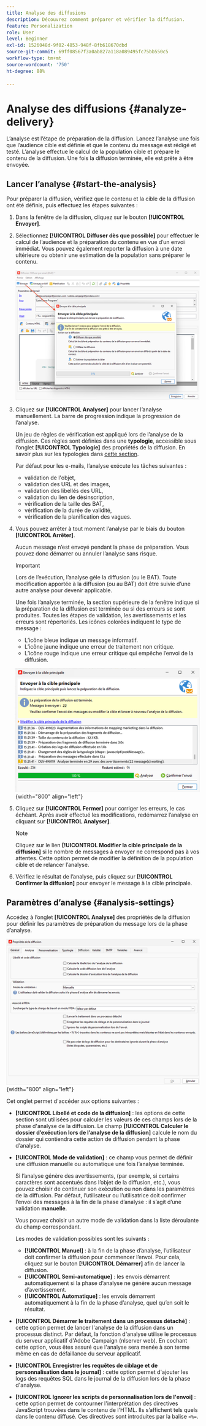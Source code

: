 ```yaml
---
title: Analyse des diffusions
description: Découvrez comment préparer et vérifier la diffusion.
feature: Personalization
role: User
level: Beginner
exl-id: 1526048d-9f02-4853-948f-8fb618670dbd
source-git-commit: 69ff08567f3a0ab827a118a089495fc75bb550c5
workflow-type: tm+mt
source-wordcount: '750'
ht-degree: 88%

---
```


# Analyse des diffusions {#analyze-delivery}

L’analyse est l’étape de préparation de la diffusion. Lancez l’analyse une fois que l’audience cible est définie et que le contenu du message est rédigé et testé. L’analyse effectue le calcul de la population cible et prépare le contenu de la diffusion. Une fois la diffusion terminée, elle est prête à être envoyée.

## Lancer l’analyse {#start-the-analysis}

Pour préparer la diffusion, vérifiez que le contenu et la cible de la diffusion ont été définis, puis effectuez les étapes suivantes :

1. Dans la fenêtre de la diffusion, cliquez sur le bouton **[!UICONTROL Envoyer]**.
1. Sélectionnez **[!UICONTROL Diffuser dès que possible]** pour effectuer le calcul de l’audience et la préparation du contenu en vue d’un envoi immédiat. Vous pouvez également reporter la diffusion à une date ultérieure ou obtenir une estimation de la population sans préparer le contenu.

   ![](assets/delivery-analysis-start.png)

1. Cliquez sur **[!UICONTROL Analyser]** pour lancer l’analyse manuellement. La barre de progression indique la progression de l’analyse.

   Un jeu de règles de vérification est appliqué lors de l’analyse de la diffusion. Ces règles sont définies dans une **typologie**, accessible sous l’onglet **[!UICONTROL Typologie]** des propriétés de la diffusion. En savoir plus sur les typologies dans [cette section](../../automation/campaign-opt/campaign-typologies.md).

   Par défaut pour les e-mails, l’analyse exécute les tâches suivantes :

   * validation de l&#39;objet,
   * validation des URL et des images,
   * validation des libellés des URL,
   * validation du lien de désinscription,
   * vérification de la taille des BAT,
   * vérification de la durée de validité,
   * vérification de la planification des vagues.


1. Vous pouvez arrêter à tout moment l’analyse par le biais du bouton **[!UICONTROL Arrêter]**.

   Aucun message n’est envoyé pendant la phase de préparation. Vous pouvez donc démarrer ou annuler l’analyse sans risque.

   >[!IMPORTANT]
   >
   >Lors de l’exécution, l’analyse gèle la diffusion (ou le BAT). Toute modification apportée à la diffusion (ou au BAT) doit être suivie d’une autre analyse pour devenir applicable.

   Une fois l’analyse terminée, la section supérieure de la fenêtre indique si la préparation de la diffusion est terminée ou si des erreurs se sont produites. Toutes les étapes de validation, les avertissements et les erreurs sont répertoriés. Les icônes colorées indiquent le type de message :

   * L’icône bleue indique un message informatif.
   * L’icône jaune indique une erreur de traitement non critique.
   * L’icône rouge indique une erreur critique qui empêche l’envoi de la diffusion.

   ![](assets/delivery-analysis-results.png){width="800" align="left"}

1. Cliquez sur **[!UICONTROL Fermer]** pour corriger les erreurs, le cas échéant. Après avoir effectué les modifications, redémarrez l’analyse en cliquant sur **[!UICONTROL Analyser]**.

   >[!NOTE]
   >
   >Cliquez sur le lien **[!UICONTROL Modifier la cible principale de la diffusion]** si le nombre de messages à envoyer ne correspond pas à vos attentes. Cette option permet de modifier la définition de la population cible et de relancer l’analyse.
   >

1. Vérifiez le résultat de l’analyse, puis cliquez sur **[!UICONTROL Confirmer la diffusion]** pour envoyer le message à la cible principale.


## Paramètres d’analyse {#analysis-settings}

Accédez à l’onglet **[!UICONTROL Analyse]** des propriétés de la diffusion pour définir les paramètres de préparation du message lors de la phase d’analyse.

![](assets/delivery-properties-analysis-tab.png){width="800" align="left"}

Cet onglet permet d&#39;accéder aux options suivantes :

* **[!UICONTROL Libellé et code de la diffusion]** : les options de cette section sont utilisées pour calculer les valeurs de ces champs lors de la phase d&#39;analyse de la diffusion. Le champ **[!UICONTROL Calculer le dossier d’exécution lors de l’analyse de la diffusion]** calcule le nom du dossier qui contiendra cette action de diffusion pendant la phase d’analyse.

* **[!UICONTROL Mode de validation]** : ce champ vous permet de définir une diffusion manuelle ou automatique une fois l’analyse terminée.

  Si l’analyse génère des avertissements, (par exemple, si certains caractères sont accentués dans l’objet de la diffusion, etc.), vous pouvez choisir de continuer son exécution ou non dans les paramètres de la diffusion. Par défaut, l’utilisateur ou l’utilisatrice doit confirmer l’envoi des messages à la fin de la phase d’analyse : il s’agit d’une validation **manuelle**.

  Vous pouvez choisir un autre mode de validation dans la liste déroulante du champ correspondant.

  Les modes de validation possibles sont les suivants :

   * **[!UICONTROL Manuel]** : à la fin de la phase d’analyse, l’utilisateur doit confirmer la diffusion pour commencer l’envoi. Pour cela, cliquez sur le bouton **[!UICONTROL Démarrer]** afin de lancer la diffusion.
   * **[!UICONTROL Semi-automatique]** : les envois démarrent automatiquement si la phase d’analyse ne génère aucun message d’avertissement.
   * **[!UICONTROL Automatique]** : les envois démarrent automatiquement à la fin de la phase d’analyse, quel qu’en soit le résultat.

* **[!UICONTROL Démarrer le traitement dans un processus détaché]** : cette option permet de lancer l&#39;analyse de la diffusion dans un processus distinct. Par défaut, la fonction d&#39;analyse utilise le processus du serveur applicatif d&#39;Adobe Campaign (nlserver web). En cochant cette option, vous êtes assuré que l&#39;analyse sera menée à son terme même en cas de défaillance du serveur applicatif.
* **[!UICONTROL Enregistrer les requêtes de ciblage et de personnalisation dans le journal]** : cette option permet d&#39;ajouter les logs des requêtes SQL dans le journal de la diffusion lors de la phase d&#39;analyse.
* **[!UICONTROL Ignorer les scripts de personnalisation lors de l&#39;envoi]** : cette option permet de contourner l&#39;interprétation des directives JavaScript trouvées dans le contenu de l&#39;HTML. Ils s’affichent tels quels dans le contenu diffusé. Ces directives sont introduites par la balise `<%=`.
